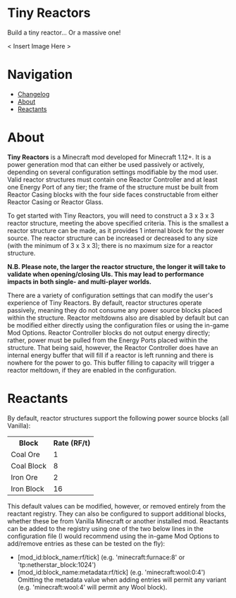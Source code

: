 # Tiny Reactors
Build a tiny reactor... Or a massive one!

< Insert Image Here >


# Navigation

* [Changelog](https://github.com/ArclightTW/Tiny-Reactors/CHANGELOG.md)
* [About](#about)
* [Reactants](#reactants)

# About

__Tiny Reactors__ is a Minecraft mod developed for Minecraft 1.12+.  It is a power generation mod that can either be used passively or actively, depending on several configuration settings modifiable by the mod user.  Valid reactor structures must contain one Reactor Controller and at least one Energy Port of any tier; the frame of the structure must be built from Reactor Casing blocks with the four side faces constructable from either Reactor Casing or Reactor Glass.

To get started with Tiny Reactors, you will need to construct a 3 x 3 x 3 reactor structure, meeting the above specified criteria.  This is the smallest a reactor structure can be made, as it provides 1 internal block for the power source.  The reactor structure can be increased or decreased to any size (with the minimum of 3 x 3 x 3); there is no maximum size for a reactor structure.

__N.B. Please note, the larger the reactor structure, the longer it will take to validate when opening/closing UIs.  This may lead to performance impacts in both single- and multi-player worlds.__

There are a variety of configuration settings that can modify the user's experience of Tiny Reactors.  By default, reactor structures operate passively, meaning they do not consume any power source blocks placed within the structure.  Reactor meltdowns also are disabled by default but can be modified either directly using the configuration files or using the in-game Mod Options.  Reactor Controller blocks do not output energy directly; rather, power must be pulled from the Energy Ports placed within the structure.  That being said, however, the Reactor Controller does have an internal energy buffer that will fill if a reactor is left running and there is nowhere for the power to go.  This buffer filling to capacity will trigger a reactor meltdown, if they are enabled in the configuration.


# Reactants

By default, reactor structures support the following power source blocks (all Vanilla):

<table>
	<tr>
		<th>Block</th>
		<th>Rate (RF/t)</th>
	</tr>
	<tr>
		<td>Coal Ore</td>
		<td>1</td>
	</tr>
	<tr>
		<td>Coal Block</td>
		<td>8</td>
	</tr>
	<tr>
		<td>Iron Ore</td>
		<td>2</td>
	</tr>
	<tr>
		<td>Iron Block</td>
		<td>16</td>
	</tr>
</table>

This default values can be modified, however, or removed entirely from the reactant registry.  They can also be configured to support additional blocks, whether these be from Vanilla Minecraft or another installed mod.  Reactants can be added to the registry using one of the two below lines in the configuration file (I would recommend using the in-game Mod Options to add/remove entries as these can be tested on the fly):
* [mod_id:block_name:rf/tick] (e.g. 'minecraft:furnace:8' or 'tp:netherstar_block:1024')
* [mod_id:block_name:metadata:rf/tick] (e.g. 'minecraft:wool:0:4')
Omitting the metadata value when adding entries will permit any variant (e.g. 'minecraft:wool:4' will permit any Wool block).